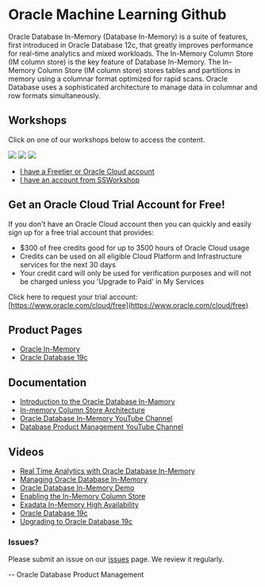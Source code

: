 # Oracle Machine Learning Github


Oracle Database In-Memory (Database In-Memory) is a suite of features, first introduced in Oracle Database 12c, that greatly improves performance for real-time analytics and mixed workloads. The In-Memory Column Store (IM column store) is the key feature of Database In-Memory. The In-Memory Column Store (IM column store) stores tables and partitions in memory using a columnar format optimized for rapid scans. Oracle Database uses a sophisticated architecture to manage data in columnar and row formats simultaneously. 

## Workshops
Click on one of our workshops below to access the content.

[![](./images/screenshot-freetier.png)](https://oracle.github.io/learning-library/data-management-library/database/in-memory/freetier/index.html)  ![](./images/transparent.png " ")  [![](./images/screenshot-ssworkshop.png)](https://oracle.github.io/learning-library/data-management-library/database/in-memory/ssworkshop/index.html)


- [I have a Freetier or Oracle Cloud account](https://oracle.github.io/learning-library/data-management-library/database/in-memory/freetier/index.html)
- [I have an account from SSWorkshop](https://oracle.github.io/learning-library/data-management-library/database/in-memory/ssworkshop/index.html)


## Get an Oracle Cloud Trial Account for Free!
If you don't have an Oracle Cloud account then you can quickly and easily sign up for a free trial account that provides:
- $300 of free credits good for up to 3500 hours of Oracle Cloud usage
- Credits can be used on all eligible Cloud Platform and Infrastructure services for the next 30 days
- Your credit card will only be used for verification purposes and will not be charged unless you 'Upgrade to Paid' in My Services

Click here to request your trial account: [https://www.oracle.com/cloud/free](https://www.oracle.com/cloud/free)


## Product Pages
- [Oracle In-Memory](https://www.oracle.com/database/technologies/in-memory.html)
- [Oracle Database 19c](https://www.oracle.com/database/)

## Documentation
- [Introduction to the Oracle Database In-Mamory](https://docs.oracle.com/en/database/oracle/oracle-database/19/inmem/intro-to-in-memory-column-store.html#GUID-BFA53515-7643-41E5-A296-654AB4A9F9E7)
- [In-memory Column Store Architecture](https://docs.oracle.com/en/database/oracle/oracle-database/19/inmem/in-memory-column-store-architecture.html#GUID-EEA265EE-8FBA-4457-8C3F-315B9EEA2224)
- [Oracle Database In-Memory YouTube Channel](https://www.youtube.com/channel/UCSYHgTG68nrHa5aTGfFH4pA)
- [Database Product Management YouTube Channel](https://www.youtube.com/channel/UCr6mzwq_gcdsefQWBI72wIQ)

## Videos
- [Real Time Analytics with Oracle Database In-Memory](https://www.youtube.com/watch?v=eToO3PRIs8k)
- [Managing Oracle Database In-Memory](https://www.youtube.com/watch?v=IZ7UMoQxtLo)
- [Oracle Database In-Memory Demo](https://www.youtube.com/watch?v=mF-h26iKTYY)
- [Enabling the In-Memory Column Store](https://www.youtube.com/watch?v=dZ9cnIL6KKw)
- [Exadata In-Memory High Availability](https://www.youtube.com/watch?v=j3n5ZjUvcD0)
- [Oracle Database 19c](https://www.youtube.com/watch?v=EVPNyL2vAVI)
- [Upgrading to Oracle Database 19c](https://www.youtube.com/watch?v=lOzL5irmuJo)

### Issues?
Please submit an issue on our [issues](https://github.com/oracle/learning-library/issues) page.  We review it regularly.

-- Oracle Database Product Management

